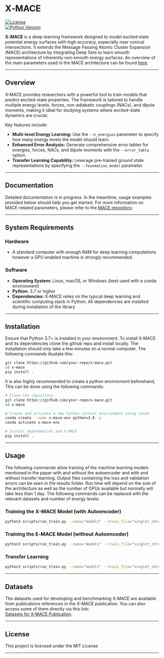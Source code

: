 # X‑MACE

[![License](https://img.shields.io/badge/License-Apache%202.0-blue.svg)](https://opensource.org/licenses/Apache-2.0)  
[![Python Version](https://img.shields.io/badge/Python-3.7%2B-blue.svg)](https://www.python.org/downloads/)

**X‑MACE** is a deep learning framework designed to model excited‐state potential energy surfaces with high accuracy, especially near conical intersections. It extends the Message Passing Atomic Cluster Expansion (MACE) architecture by integrating Deep Sets to learn smooth representations of inherently non‐smooth energy surfaces. An overview of the main parameters used in the MACE architecture can be found [here](https://github.com/ACEsuit/mace).

---

## Overview

X‑MACE provides researchers with a powerful tool to train models that predict excited-state properties. The framework is tailored to handle multiple energy levels, forces, non-adiabatic couplings (NACs), and dipole moments, making it ideal for studying systems where excited-state dynamics are crucial.

Key features include:
- **Multi-level Energy Learning:** Use the `--n_energies` parameter to specify how many energy levels the model should learn.
- **Enhanced Error Analysis:** Generate comprehensive error tables for energies, forces, NACs, and dipole moments with the `--error_table` option.
- **Transfer Learning Capability:** Leverage pre-trained ground state representations by specifying the `--foundation_model` parameter.

---

## Documentation

Detailed documentation is in progress. In the meantime, usage examples provided below should help you get started. For more information on MACE-related parameters, please refer to the [MACE repository](https://github.com/ACEsuit/mace).

---

## System Requirements

### Hardware
- A standard computer with enough RAM for deep learning computations however a GPU enabled machine is strongly recommended. 

### Software
- **Operating System:** Linux, macOS, or Windows (best used with a conda environment)
- **Python:** 3.7 or higher
- **Dependencies:** X‑MACE relies on the typical deep learning and scientific computing stack in Python. All dependencies are installed during installation of the library 

---

## Installation

Ensure that Python 3.7+ is installed in your environment. To install X‑MACE and its dependencies clone the github repo and install locally. The installation should only take a few minutes on a normal computer. The following commands illustate this:

```bash
git clone https://github.com/your-repo/x-mace.git
cd x-mace
pip install .
```
It is also highly recommended to create a python environment beforehand, This can be done using the following commands:

```bash
# Clone the repository
git clone https://github.com/your-repo/x-mace.git
cd x-mace

# Create and activate a new Python virtual environment using conda
conda create --name x-mace-env python=3.8 -y
conda activate x-mace-env

# Install dependencies and X‑MACE
pip install .
``` 

---

## Usage

The following commands allow training of the machine learning models mentioned in the paper with and without the autoencoder and with and without transfer learning. Output files containing the loss and validation errors can be seen in the results folder. Run time will depend on the size of the architecture as well as the number of GPUs available but normally will take less than 1 day. The following commands can be replaced with the relevant datasets and number of energy levels.  

### Training the X‑MACE Model (with Autoencoder)

```bash
python3 scripts/run_train.py --name="model1" --train_file="singlet_chromophores.xyz" --seed=100 --valid_fraction=0.1 --E0s='average' --model="AutoencoderExcitedMACE" --r_max=5.0 --batch_size=100 --n_energies=5 --correlation=3 --max_num_epochs=100 --ema --lr=0.0001 --ema_decay=0.99 --default_dtype="float32" --device=cuda --hidden_irreps="128x0e + 128x1o" --MLP_irreps='128x0e' --num_radial_basis=8 --num_interactions=2 --energy_weight=100.0 --error_table="EnergyNacsDipoleMAE"
```

### Training the E‑MACE Model (without Autoencoder)

```bash
python3 scripts/run_train.py --name="model1" --train_file="singlet_chromophores.xyz" --seed=100 --valid_fraction=0.1 --E0s='average' --model="ExcitedMACE" --r_max=5.0 --batch_size=100 --n_energies=5 --correlation=3 --max_num_epochs=100 --ema --lr=0.0001 --ema_decay=0.99 --default_dtype="float32" --device=cuda --hidden_irreps="128x0e + 128x1o" --MLP_irreps='128x0e' --num_radial_basis=8 --num_interactions=2 --energy_weight=100.0 --error_table="EnergyNacsDipoleMAE"
```

### Transfer Learning

```bash
python3 scripts/run_train.py --name="model1" --train_file="singlet_chromophores.xyz" --seed=100 --valid_fraction=0.1 --foundation_model="medium_off" --E0s='average' --model="ExcitedMACE" --r_max=5.0 --batch_size=100 --n_energies=5 --correlation=3 --max_num_epochs=100 --ema --lr=0.0001 --ema_decay=0.99 --default_dtype="float32" --device=cuda --hidden_irreps="128x0e + 128x1o" --MLP_irreps='128x0e' --num_radial_basis=8 --num_interactions=2 --energy_weight=100.0 --error_table="EnergyNacsDipoleMAE"
```

---

## Datasets

The datasets used for developing and benchmarking X‑MACE are available from publications references in the X-MACE publication. You can also access some of them directly via this link:  
[Datasets for X‑MACE Publication](https://figshare.com/articles/dataset/Datasets_for_X-MACE_Publication/28425173).

---

## License

This project is licensed under the MIT License

---

